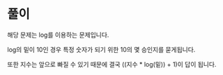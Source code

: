 # 풀이

해당 문제는 log를 이용하는 문제입니다.  

log의 밑이 10인 경우 특정 숫자가 되기 위한 10의 몇 승인지를 묻게됩니다.  

또한 지수는 앞으로 빠질 수 있기 때문에 결국 ((지수 * log(밑)) + 1)이 답이 됩니다.